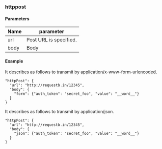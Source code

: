 
### httppost

#### Parameters

| Name   | parameter |
|--------|----------------------------|
| url    | Post URL is specified.     |
| body   | Body                       |

#### Example

It describes as follows to transmit by application/x-www-form-urlencoded.

    "httpPost": {
      "url": "http://requestb.in/12345",
      "body": {
        "form": {"auth_token": "secret_foo", "value": "__word__"}
      }
    }

It describes as follows to transmit by application/json.

    "httpPost": {
      "url": "http://requestb.in/12345",
      "body": {
        "json": {"auth_token": "secret_foo", "value": "__word__"}
      }
    }


